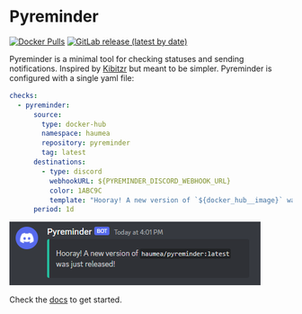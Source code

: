 # Pyreminder
[![Docker Pulls](https://img.shields.io/docker/pulls/haumea/pyreminder)](https://hub.docker.com/r/haumea/pyreminder/)
[![GitLab release (latest by date)](https://img.shields.io/gitlab/v/release/haondt/pyreminder)](https://gitlab.com/haondt/pyreminder/-/releases/permalink/latest)


Pyreminder is a minimal tool for checking statuses and sending notifications. Inspired by [Kibitzr](https://kibitzr.github.io/) but meant to be simpler. Pyreminder is configured with a single yaml file:
```yaml
checks:
  - pyreminder:
      source:
        type: docker-hub
        namespace: haumea
        repository: pyreminder
        tag: latest
      destinations:
        - type: discord
          webhookURL: ${PYREMINDER_DISCORD_WEBHOOK_URL}
          color: 1ABC9C
          template: "Hooray! A new version of `${docker_hub__image}` was just released!"
      period: 1d
```
![image](./discord.png)

Check the [docs](https://docs.haondt.dev/pyreminder/) to get started.
